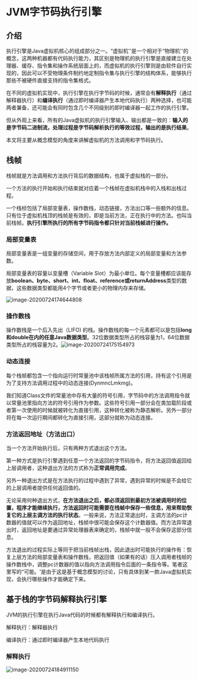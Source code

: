 # JVM字节码执行引擎

## 介绍

执行引擎是Java虚拟机核心的组成部分之一。“虚拟机''是一个相对于“物理机''的概念，这两种机器都有代码执行能力，其区别是物理机的执行引擎是直接建立在处理器、缓存、指令集和操作系统层面上的，而虚拟机的执行引擎则是由软件自行实现的，因此可以不受物理条件制约地定制指令集与执行引擎的结构体系，能够执行那些不被硬件直接支持的指令集格式。

在不同的虚拟机实现中，执行引擎在执行字节码的时候，通常会有**解释执行**（通过解释器执行）和**编译执行**（通过即时编译器产生本地代码执行）两种选择，也可能两者兼备，还可能会有同时包含几个不同级别的即时编译器一起工作的执行引擎。

但从外观上来看，所有的Java虚拟机的执行引擎输入、输出都是一致的：**输入的是字节码二进制流，处理过程是字节码解析执行的等效过程，输出的是执行结果**。

本文将主要从概念模型的角度来讲解虚拟机的方法调用和字节码执行。

## 栈帧

栈帧就是方法调用和方法执行背后的数据结构，也属于虚拟栈的一部分。

一个方法的执行开始和执行结束就对应着一个栈帧在虚拟机栈中的入栈和出栈过程。

一个栈桢包括了局部变量表，操作数栈，动态链接，方法出口等一些额外的信息。只有位于虚拟机栈顶的栈帧是有效的，即是当前方法，正在执行中的方法。也叫当前栈帧。**执行引擎所执行的所有字节码指令都只针对当前栈帧进行操作。**

### 局部变量表

局部变量表是一组变量的存储空间，用于存放方法内部定义的局部变量和方法参数。

局部变量表的容量以变量槽（Variable Slot）为最小单位。每个变量槽都应该能存放**boolean、byte、short、int、float、reference或returnAddress**类型的数据，这些数据类型都能用4个字节或者更小的物理内存来存储。

![image-20200724174644808](http://img.fosuchao.com/image-20200724174644808.png)

### 操作数栈

操作数栈是一个后入先出（LIFO) 的栈。操作数栈的每一个元素都可以是包括**long和double在内的任意Java数据类型**。32位数据类型所占的栈容量为1，64位数据类型所占的栈容量为2。![image-20200724175154973](http://img.fosuchao.com/image-20200724175154973.png)

### 动态连接

每个栈帧都包含一个指向运行时常量池中该栈帧所属方法的引用，持有这个引用是为了支持方法调用过程中的动态连接(DynmncLmkmg)。

我们知道CIass文件的常量池中存有大量的符号引用，字节码中的方法调用指令就以常量池里指向方法的符号引用作为参数。这些符号引用一部分会在类加载阶段或者第一次使用的时候就被转化为直接引用，这种转化被称为静态解析。另外一部分将在每一次运行期间都转化为直接引用，这部分就称为动态连接。

### 方法返回地址（方法出口）

当一个方法开始执行后，只有两种方式退出这个方法。

第一种方式是执行引擎遇到任意一个方法返回的字节码指令，将方法返回值返回给上层调用者，这种退出方法的方式称为**正常调用完成**。

另外一种退出方式是在方法执行的过程中遇到了异常，遇到异常的时候是不会给它的上层调用者提供任何返回值的。

无论采用何种退出方式，**在方法退出之后，都必须返回到最初方法被调用时的位置，程序才能继续执行，方法返回时可能需要在栈帧中保存一些信息，用来帮助恢复它的上层主调方法的执行状态**。一般来说，方法正常退出时，主调方法的pc计数器的值就可以作为返回地址，栈帧中很可能会保存这个计数器值。而方法异常退出时，返回地址是要通过异常处理器表来确定的，栈帧中就一般不会保存这部分信息。

方法退出的过程实际上等同于把当前栈帧出栈，因此退出时可能执行的操作有：恢复上层方法的局部变量表和操作数栈，把返回值（如果有的话）压入调用者栈帧的操作数栈中，调整pc计数器的值以指向方法调用指令后面的一条指令等。笔者这里写的“可能。'是由于这是基于概念模型的讨论，只有具体到某一款Java虚拟机实现，会执行哪些操作才能确定下来。

## 基于栈的字节码解释执行引擎

JVM的执行引擎在执行Java代码的时候都有解释执行和编译执行。

解释执行：解释器执行

编译执行：通过即时编译器产生本地代码执行

### 解释执行

![image-20200724184911150](http://img.fosuchao.com/image-20200724184911150.png)

